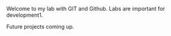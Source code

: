 Welcome to my lab with GIT and Github. Labs are important for development1.

Future projects coming up.
